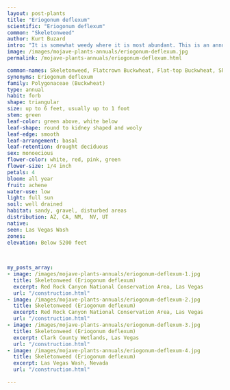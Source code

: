 ```yaml
---
layout: post-plants
title: "Eriogonum deflexum"
scientific: "Eriogonum deflexum"
common: "Skeletonweed"
author: Kurt Buzard
intro: "It is somewhat weedy where it is most abundant. This is an annual which varies in size from small patches up to 2 feet on the ground to tangled bushes approaching 6 feet (2 m) in height; it may be dense or thin and spindly. This is a brown or greenish weedy-looking herb with a many-branched stem. The leaves are located at the base of the plant and are rounded and woolly and one to four centimeters long. Small clusters of flowers appear at intervals along the branches with each flower only one to three millimeters wide and white or pinkish in color. The flowers hang downwards. The seeds germinate in the fall with other winter annuals, but they don’t flower until summer."
image: /images/mojave-plants-annuals/eriogonum-deflexum.jpg
permalink: /mojave-plants-annuals/eriogonum-deflexum.html

common-names: Skeletonweed, Flatcrown Buckwheat, Flat-top Buckwheat, Skeletonweed Buckwheat
synonyms: Eriogonum deflexum
family: Polygonaceae (Buckwheat)
type: annual
habit: forb
shape: triangular
size: up to 6 feet, usually up to 1 foot
stem: green
leaf-color: green above, white below
leaf-shape: round to kidney shaped and wooly
leaf-edge: smooth
leaf-arrangement: basal
leaf-retention: drought deciduous
sex: monoecious
flower-color: white, red, pink, green
flower-size: 1/4 inch
petals: 4
bloom: all year
fruit: achene
water-use: low
light: full sun
soil: well drained
habitat: sandy, gravel, disturbed areas
distribution: AZ, CA, NM,  NV, UT
native: 
seen: Las Vegas Wash
zones: 
elevation: Below 5200 feet
 
   

my_posts_array:
- image: /images/mojave-plants-annuals/eriogonum-deflexum-1.jpg
  title: Skeletonweed (Eriogonum deflexum)
  excerpt: Red Rock Canyon National Conservation Area, Las Vegas
  url: "/construction.html"
- image: /images/mojave-plants-annuals/eriogonum-deflexum-2.jpg
  title: Skeletonweed (Eriogonum deflexum)
  excerpt: Red Rock Canyon National Conservation Area, Las Vegas
  url: "/construction.html"
- image: /images/mojave-plants-annuals/eriogonum-deflexum-3.jpg
  title: Skeletonweed (Eriogonum deflexum)
  excerpt: Clark County Wetlands, Las Vegas
  url: "/construction.html"
- image: /images/mojave-plants-annuals/eriogonum-deflexum-4.jpg
  title: Skeletonweed (Eriogonum deflexum)
  excerpt: Las Vegas Wash, Nevada
  url: "/construction.html"
 
---
```

  
  
 <p></p>
  